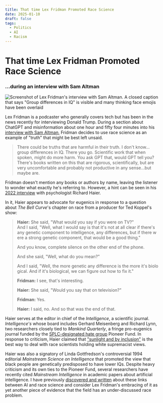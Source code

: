 ```yaml
---
title: That time Lex Fridman Promoted Race Science
date: 2025-01-10
draft: false
tags:
  - Politics
  - AI
  - Racism
---
```

# That time Lex Fridman Promoted Race Science
### ...during an interview with Sam Altman

![Screenshot of Lex Fridman's interview with Sam Altman. A closed caption that says "Group differences in IQ" is visible and many thinking face emojis have been overlaid](images/lex-fridman-race-science/fridman-iq-thinking.png)

Lex Fridman is a podcaster who generally covers tech but has been in the news recently for interviewing Donald Trump. During a section about ChatGPT and misinformation about one hour and fifty four minutes into his [interview with Sam Altman](https://youtu.be/L_Guz73e6fw?si=dlOD-HKIpw_rGDEu&t=6844), Fridman decides to use race science as an example of "truth" that might be best left unsaid.

> There could be truths that are harmful in their truth. I don't know... group differences in IQ. There you go. Scientific work that when spoken, might do more harm. You ask GPT that, would GPT tell you? There's books written on this that are rigorous, scientifically, but are very uncomfortable and probably not productive in any sense...but maybe are.

Fridman doesn't mention any books or authors by name, leaving the listener to wonder what exactly he's referring to. However, a hint can be seen in his [2022 interview](https://www.youtube.com/watch?v=hppbxV9C63g) with psychologist Richard Haier. 

In it, Haier appears to advocate for eugenics in response to a question about *The Bell Curve*'s chapter on race from a producer for Ted Koppel's show:
 
> **Haier:** She said, "What would you say if you were on TV?"
> And I said, "Well, what I would say is that it's not at all clear if there's any genetic component to intelligence, any differences, but if there were a strong genetic component, that would be a good thing."
> 
> And you know, complete silence on the other end of the phone.
> 
> And she said, "Well, what do you mean?"
> 
> And I said, "Well, the more genetic any difference is the more it's biological. And if it's biological, we can figure out how to fix it."
> 
> **Fridman:** I see, that's interesting.
> 
> **Haier:** She said, "Would you say that on television?"
> 
> **Fridman:** Yes.
> 
> **Haier:** I said, no. And so that was the end of that. 

Haier serves at the editor in chief of the *Intelligence*, a scientific journal. *Intelligence's* whose board includes Gerhard Meisenberg and Richard Lynn, two researchers closely tied to *Mankind Quarterly*, a fringe pro-eugenics journal funded by the [SPLC-designated hate group](https://www.splcenter.org/fighting-hate/extremist-files/group/pioneer-fund) Pioneer Fund. In response to criticism, Haier claimed that ["sunlight and by inclusion"]((https://www.theguardian.com/commentisfree/2018/jan/22/eugenics-racism-mainstream-science)) is the best way to deal with race scientists holding white supremacist views.

Haier was also a signatory of Linda Gottfredson's controversial  1994 editorial *Mainstream Science on Intelligence* that promoted the view that black people are genetically predisposed to have lower IQs. Despite heavy criticism and its own ties to the Pioneer Fund, several researchers have recently cited *Mainstream Intelligence* in academic papers about artificial intelligence. I have previously [discovered and written](https://medium.com/@collegehill/agi-researchers-stop-quoting-white-supremacists-challenge-impossible-d1002469d572) about these links between AI and race science and consider Lex Fridman's embracing of it as yet another piece of evidence that the field has an under-discussed race problem.